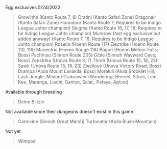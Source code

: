 Egg exclusives
5/24/2022
>Growlithe (Kanto Route 7, 8)
>Dratini (Kanto Safari Zone)
>Dragonair (Kanto Safari Zone)
>Houndour (Kanto Route 7; Requires to be Indigo League Johto champion)
>Slugma (Kanto Route 16, 17, 18; Requires to be Indigo League Johto champion)
>Murkrow (Not egg exclusive but added anyway) (Kanto Route 7, 16; Requires to be Indigo League Johto champion)
>Roselia (Hoenn Route 117)
>Electrike (Hoenn Route 110, 118)
>Manectric (Hoenn Rouge 118)
>Bagon (Hoenn Meteor Falls; Boss)
>Pachirisu (Sinnoh Route 205)
>Gible (Sinnoh Wayward Cave; Boss)
>Zebstrika (Unova Route 3, 7)
>Throh (Unova Route 15, 18, 23)
>Sawk (Unova Route 15, 18, 23)
>Zweilous (Unova Victory Road; Boss)
>Drampa (Alola Mount Lanakila; Boss)
>Morelull (Alola Brooklet Hill, Lush Jungle; Minion)
>Crabrawler (Wandering; Berries: Sitrus, Lum, Kee, Maranga, Liechi, Ganlon, Salac, Petaya, Apicot)

Available through breeding
>Deino
>Blitzle

Not available since their dungeons doesn't exist in this game
>Carnivine (Sinnoh Great Marsh)
>Turtonator (Alola Blush Mountain)

Not yet
>Wimpod